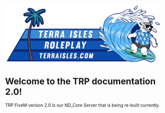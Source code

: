 ![banner](../../img/banner.png)
# Welcome to the TRP documentation 2.0! 

TRP FiveM verison 2.0 is our ND_Core Server that is being re-built currently.

